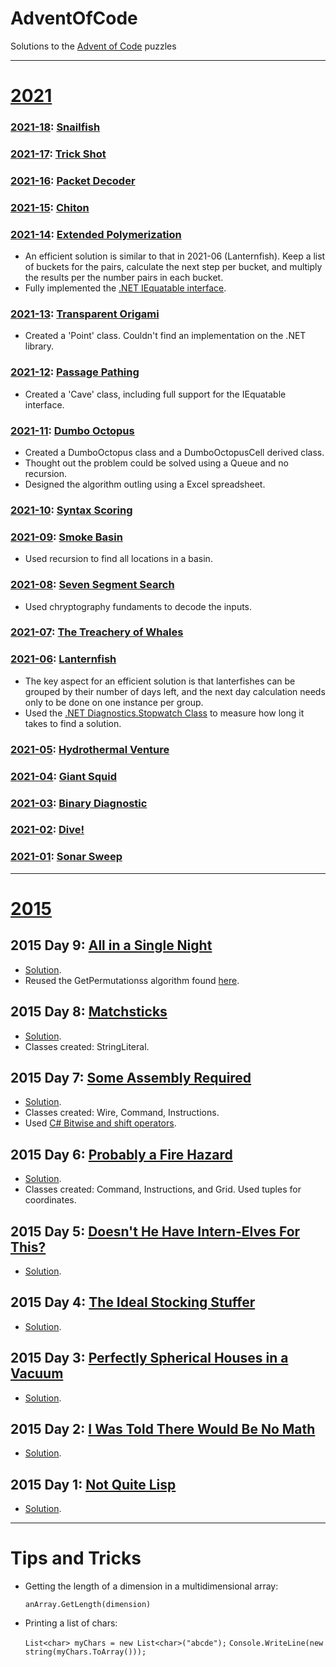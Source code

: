 # AdventOfCode
Solutions to the [Advent of Code](https://adventofcode.com/) puzzles

---
# [2021](https://adventofcode.com/2021)

### [2021-18](https://github.com/HashTag42/AdventOfCode/tree/main/2021/2021-18): [Snailfish](https://adventofcode.com/2021/day/18)


### [2021-17](https://github.com/HashTag42/AdventOfCode/tree/main/2021/2021-17): [Trick Shot](https://adventofcode.com/2021/day/17)


### [2021-16](https://github.com/HashTag42/AdventOfCode/tree/main/2021/2021-16): [Packet Decoder](https://adventofcode.com/2021/day/16)


### [2021-15](https://github.com/HashTag42/AdventOfCode/tree/main/2021/2021-15): [Chiton](https://adventofcode.com/2021/day/15)


### [2021-14](https://github.com/HashTag42/AdventOfCode/tree/main/2021/2021-13): [Extended Polymerization](https://adventofcode.com/2021/day/14)

* An efficient solution is similar to that in 2021-06 (Lanternfish). Keep a list of buckets for the pairs, calculate the next step per bucket, and multiply the results per the number pairs in each bucket.
* Fully implemented the [.NET IEquatable interface](https://docs.microsoft.com/en-us/dotnet/api/system.iequatable-1.equals).


### [2021-13](https://github.com/HashTag42/AdventOfCode/tree/main/2021/2021-13): [Transparent Origami](https://adventofcode.com/2021/day/13)

* Created a 'Point' class. Couldn't find an implementation on the .NET library.

### [2021-12](https://github.com/HashTag42/AdventOfCode/tree/main/2021/2021-12): [Passage Pathing](https://adventofcode.com/2021/day/12)

* Created a 'Cave' class, including full support for the IEquatable interface.

### [2021-11](https://github.com/HashTag42/AdventOfCode/tree/main/2021/2021-11): [Dumbo Octopus](https://adventofcode.com/2021/day/11)

* Created a DumboOctopus class and a DumboOctopusCell derived class.
* Thought out the problem could be solved using a Queue and no recursion.
* Designed the algorithm outling using a Excel spreadsheet.

### [2021-10](https://github.com/HashTag42/AdventOfCode/tree/main/2021/2021-10): [Syntax Scoring](https://adventofcode.com/2021/day/10)

### [2021-09](https://github.com/HashTag42/AdventOfCode/tree/main/2021/2021-09): [Smoke Basin](https://adventofcode.com/2021/day/9)

* Used recursion to find all locations in a basin.

### [2021-08](https://github.com/HashTag42/AdventOfCode/tree/main/2021/2021-08): [Seven Segment Search](https://adventofcode.com/2021/day/8)
* Used chryptography fundaments to decode the inputs.

### [2021-07](https://github.com/HashTag42/AdventOfCode/tree/main/2021/2021-07): [The Treachery of Whales](https://adventofcode.com/2021/day/7)

### [2021-06](https://github.com/HashTag42/AdventOfCode/tree/main/2021/2021-06): [Lanternfish](https://adventofcode.com/2021/day/6)

* The key aspect for an efficient solution is that lanterfishes can be grouped by their number of days left, and the next day calculation needs only to be done on one instance per group.
* Used the [.NET Diagnostics.Stopwatch Class](https://docs.microsoft.com/en-us/dotnet/api/system.diagnostics.stopwatch) to measure how long it takes to find a solution.

### [2021-05](https://github.com/HashTag42/AdventOfCode/tree/main/2021/2021-05): [Hydrothermal Venture](https://adventofcode.com/2021/day/5)

### [2021-04](https://github.com/HashTag42/AdventOfCode/tree/main/2021/2021-04): [Giant Squid](https://adventofcode.com/2021/day/4)

### [2021-03](https://github.com/HashTag42/AdventOfCode/tree/main/2021/2021-03): [Binary Diagnostic](https://adventofcode.com/2021/day/3)

### [2021-02](https://github.com/HashTag42/AdventOfCode/tree/main/2021/2021-02): [Dive!](https://adventofcode.com/2021/day/2)

### [2021-01](https://github.com/HashTag42/AdventOfCode/tree/main/2021/2021-01): [ Sonar Sweep](https://adventofcode.com/2021/day/1)
---

# [2015](https://adventofcode.com/2015)

## 2015 Day 9: [All in a Single Night](https://adventofcode.com/2015/day/9)

* [Solution](https://github.com/HashTag42/AdventOfCode/tree/main/2015/2015-09).
* Reused the GetPermutationss algorithm found [here](https://stackoverflow.com/questions/756055/listing-all-permutations-of-a-string-integer).

## 2015 Day 8: [Matchsticks](https://adventofcode.com/2015/day/8)

* [Solution](https://github.com/HashTag42/AdventOfCode/tree/main/2015/2015-08).
* Classes created: StringLiteral.

## 2015 Day 7: [Some Assembly Required](https://adventofcode.com/2015/day/7)

* [Solution](https://github.com/HashTag42/AdventOfCode/tree/main/2015/2015-07).
* Classes created: Wire, Command, Instructions.
* Used [C# Bitwise and shift operators](https://docs.microsoft.com/en-us/dotnet/csharp/language-reference/operators/bitwise-and-shift-operators).

## 2015 Day 6: [Probably a Fire Hazard](https://adventofcode.com/2015/day/6)

* [Solution](https://github.com/HashTag42/AdventOfCode/tree/main/2015/2015-06).
* Classes created: Command, Instructions, and Grid. Used tuples for coordinates.

## 2015 Day 5: [Doesn't He Have Intern-Elves For This?](https://adventofcode.com/2015/day/5)

* [Solution](https://github.com/HashTag42/AdventOfCode/tree/main/2015/2015-05).

## 2015 Day 4: [The Ideal Stocking Stuffer](https://adventofcode.com/2015/day/4)

* [Solution](https://github.com/HashTag42/AdventOfCode/tree/main/2015/2015-04).

## 2015 Day 3: [Perfectly Spherical Houses in a Vacuum](https://adventofcode.com/2015/day/3)

* [Solution](https://github.com/HashTag42/AdventOfCode/tree/main/2015/2015-03).

## 2015 Day 2: [I Was Told There Would Be No Math](https://adventofcode.com/2015/day/2)

* [Solution](https://github.com/HashTag42/AdventOfCode/tree/main/2015/2015-02).

## 2015 Day 1: [Not Quite Lisp](https://adventofcode.com/2015/day/1)

* [Solution](https://github.com/HashTag42/AdventOfCode/tree/main/2015/2015-01).

___

# Tips and Tricks

* Getting the length of a dimension in a multidimensional array:

  `anArray.GetLength(dimension)`

* Printing a list of chars:

  `List<char> myChars = new List<char>("abcde");`
  `Console.WriteLine(new string(myChars.ToArray()));`
